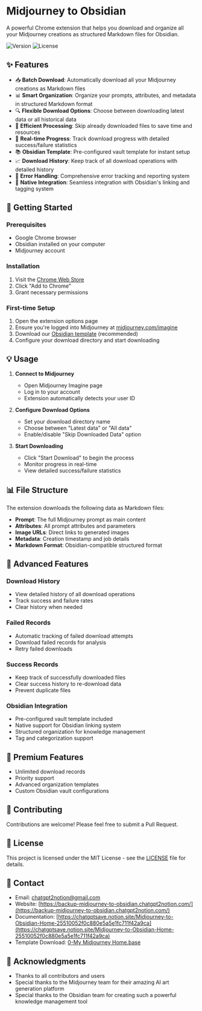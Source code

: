 # Midjourney to Obsidian

A powerful Chrome extension that helps you download and organize all your Midjourney creations as structured Markdown files for Obsidian.

![Version](https://img.shields.io/badge/version-1.0.0-blue.svg)
![License](https://img.shields.io/badge/license-MIT-green.svg)

## ✨ Features

- 📥 **Batch Download**: Automatically download all your Midjourney creations as Markdown files
- 📊 **Smart Organization**: Organize your prompts, attributes, and metadata in structured Markdown format
- 🔍 **Flexible Download Options**: Choose between downloading latest data or all historical data
- 🚀 **Efficient Processing**: Skip already downloaded files to save time and resources
- 📱 **Real-time Progress**: Track download progress with detailed success/failure statistics
- 📚 **Obsidian Template**: Pre-configured vault template for instant setup
- 📈 **Download History**: Keep track of all download operations with detailed history
- 🎯 **Error Handling**: Comprehensive error tracking and reporting system
- 🔗 **Native Integration**: Seamless integration with Obsidian's linking and tagging system

## 🚀 Getting Started

### Prerequisites

- Google Chrome browser
- Obsidian installed on your computer
- Midjourney account

### Installation

1. Visit the [Chrome Web Store](https://chrome.google.com/webstore/detail/ggpbocbjbineceoookagcampjogmidag)
2. Click "Add to Chrome"
3. Grant necessary permissions

### First-time Setup

1. Open the extension options page
2. Ensure you're logged into Midjourney at [midjourney.com/imagine](https://www.midjourney.com/imagine)
3. Download our [Obsidian template](https://file.notion.so/f/f/37569d6c-7838-435a-bd77-e6ec79c919f9/0d315b7c-a2f6-42f4-9fda-65f38e594c98/0-My_Midjourney_Home.base) (recommended)
4. Configure your download directory and start downloading

## 💡 Usage

1. **Connect to Midjourney**
   - Open Midjourney Imagine page
   - Log in to your account
   - Extension automatically detects your user ID

2. **Configure Download Options**
   - Set your download directory name
   - Choose between "Latest data" or "All data"
   - Enable/disable "Skip Downloaded Data" option

3. **Start Downloading**
   - Click "Start Download" to begin the process
   - Monitor progress in real-time
   - View detailed success/failure statistics

## 📊 File Structure

The extension downloads the following data as Markdown files:

- **Prompt**: The full Midjourney prompt as main content
- **Attributes**: All prompt attributes and parameters
- **Image URLs**: Direct links to generated images
- **Metadata**: Creation timestamp and job details
- **Markdown Format**: Obsidian-compatible structured format

## 🔧 Advanced Features

### Download History
- View detailed history of all download operations
- Track success and failure rates
- Clear history when needed

### Failed Records
- Automatic tracking of failed download attempts
- Download failed records for analysis
- Retry failed downloads

### Success Records
- Keep track of successfully downloaded files
- Clear success history to re-download data
- Prevent duplicate files

### Obsidian Integration
- Pre-configured vault template included
- Native support for Obsidian linking system
- Structured organization for knowledge management
- Tag and categorization support

## 💎 Premium Features

- Unlimited download records
- Priority support
- Advanced organization templates
- Custom Obsidian vault configurations

## 🤝 Contributing

Contributions are welcome! Please feel free to submit a Pull Request.

## 📝 License

This project is licensed under the MIT License - see the [LICENSE](LICENSE) file for details.

## 📧 Contact

- Email: chatgpt2notion@gmail.com
- Website: [https://backup-midjourney-to-obsidian.chatgpt2notion.com/](https://backup-midjourney-to-obsidian.chatgpt2notion.com/)
- Documentation: [https://chatgptsave.notion.site/Midjourney-to-Obsidian-Home-25510052f0c880e5a5e1fc711f42a9ca](https://chatgptsave.notion.site/Midjourney-to-Obsidian-Home-25510052f0c880e5a5e1fc711f42a9ca)
- Template Download: [0-My Midjourney Home.base](https://file.notion.so/f/f/37569d6c-7838-435a-bd77-e6ec79c919f9/0d315b7c-a2f6-42f4-9fda-65f38e594c98/0-My_Midjourney_Home.base)

## 🙏 Acknowledgments

- Thanks to all contributors and users
- Special thanks to the Midjourney team for their amazing AI art generation platform
- Special thanks to the Obsidian team for creating such a powerful knowledge management tool
